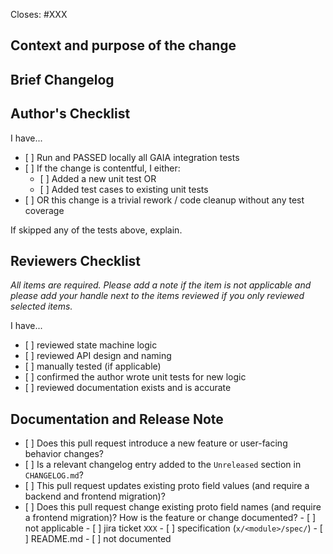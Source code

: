 <!-- < < < < < < < < < < < < < < < < < < < < < < < < < < < < < < < < < ☺
v                               ✰  Thanks for creating a PR! ✰
v    Before smashing the submit button please review the checkboxes.
v    If a checkbox is n/a - please still include it but + a little note why
v    If your PR doesn't close an issue, that's OK!  Just remove the Closes: #XXX line!
☺ > > > > > > > > > > > > > > > > > > > > > > > > > > > > > > > > >  -->

Closes: #XXX

## Context and purpose of the change

<!-- Add a description of the overall background and high level changes that this PR introduces

*(E.g.: This pull request improves documentation of area A by adding ....* -->

## Brief Changelog

<!-- *(for example:)*

  - *The metadata is stored in the blob store on job creation time as a persistent artifact*
  - *Deployments RPC transmits only the blob storage reference*
  - *Daemons retrieve the RPC data from the blob cache* -->

## Author's Checklist

I have...

- \[ ] Run and PASSED locally all GAIA integration tests
- \[ ] If the change is contentful, I either:
  - \[ ] Added a new unit test OR
  - \[ ] Added test cases to existing unit tests
- \[ ] OR this change is a trivial rework / code cleanup without any test
  coverage

If skipped any of the tests above, explain.

<!-- *(example:)*
  - *Added unit test that validates ...*
  - *Added integration tests for end-to-end deployment with ...*
  - *Extended integration test for ...*
  - *Manually verified the change by ...* -->

## Reviewers Checklist

*All items are required. Please add a note if the item is not applicable and
please add your handle next to the items reviewed if you only reviewed selected
items.*

I have...

- \[ ] reviewed state machine logic
- \[ ] reviewed API design and naming
- \[ ] manually tested (if applicable)
- \[ ] confirmed the author wrote unit tests for new logic
- \[ ] reviewed documentation exists and is accurate

## Documentation and Release Note

- \[ ] Does this pull request introduce a new feature or user-facing behavior
  changes?
- \[ ] Is a relevant changelog entry added to the `Unreleased` section in
  `CHANGELOG.md`?
- \[ ] This pull request updates existing proto field values (and require a
  backend and frontend migration)?
- \[ ] Does this pull request change existing proto field names (and require a
  frontend migration)? How is the feature or change documented? - \[ ] not
  applicable - \[ ] jira ticket `XXX` - \[ ] specification
  (`x/<module>/spec/`) - \[ ] README.md - \[ ] not documented <!-- because ... EXPLAIN WHY! -->
